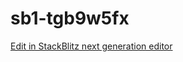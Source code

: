 # sb1-tgb9w5fx

[Edit in StackBlitz next generation editor](https://stackblitz.com/~/github.com/PricyEgg95/sb1-tgb9w5fx)
